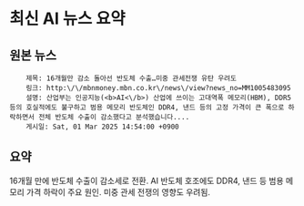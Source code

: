 # 최신 AI 뉴스 요약

## 원본 뉴스
		제목: 16개월만 감소 돌아선 반도체 수출…미중 관세전쟁 유탄 우려도
		링크: http:\/\/mbnmoney.mbn.co.kr\/news\/view?news_no=MM1005483095
		설명: 산업부는 인공지능(<b>AI<\/b>) 산업에 쓰이는 고대역폭 메모리(HBM), DDR5 등의 호실적에도 불구하고 범용 메모리 반도체인 DDR4, 낸드 등의 고정 가격이 큰 폭으로 하락하면서 전체 반도체 수출이 감소했다고 분석했습니다.... 
		게시일: Sat, 01 Mar 2025 14:54:00 +0900


## 요약
16개월 만에 반도체 수출이 감소세로 전환. AI 반도체 호조에도 DDR4, 낸드 등 범용 메모리 가격 하락이 주요 원인. 미중 관세 전쟁의 영향도 우려됨.
